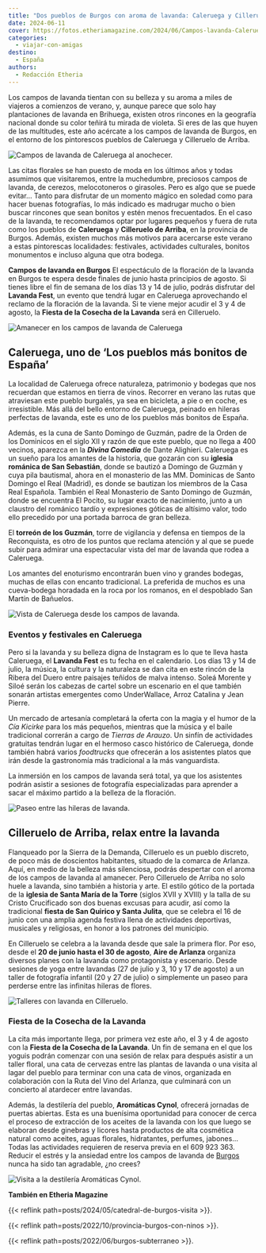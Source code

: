 ```yaml
---
title: "Dos pueblos de Burgos con aroma de lavanda: Caleruega y Cilleruelo de Arriba"
date: 2024-06-11
cover: https://fotos.etheriamagazine.com/2024/06/Campos-lavanda-Caleruega.jpg
categories: 
  - viajar-con-amigas
destino: 
  - España
authors: 
  - Redacción Etheria
---
```


Los campos de lavanda tientan con su belleza y su aroma a miles de viajeros a comienzos 
de verano, y, aunque parece que solo hay plantaciones de lavanda en Brihuega, existen 
otros rincones en la geografía nacional donde su color teñirá tu mirada de violeta. Si 
eres de las que huyen de las multitudes, este año acércate a los campos de lavanda de 
Burgos, en el entorno de los pintorescos pueblos de Caleruega y Cilleruelo de Arriba. 

![Campos de lavanda de Caleruega al anochecer.](https://fotos.etheriamagazine.com/2024/06/Caleruega-campos-lavanda.jpg "Campos de lavanda de Caleruega al anochecer.")

Las citas florales se han puesto de moda en los últimos años y todas asumimos que 
visitaremos, entre la muchedumbre, preciosos campos de lavanda, de cerezos, 
melocotoneros o girasoles. Pero es algo que se puede evitar… Tanto para disfrutar de un 
momento mágico en soledad como para hacer buenas fotografías, lo más indicado es 
madrugar mucho o bien buscar rincones que sean bonitos y estén menos frecuentados. En el 
caso de la lavanda, te recomendamos optar por lugares pequeños y fuera de ruta como los 
pueblos de **Caleruega** y **Cilleruelo de Arriba**, en la provincia de Burgos. Además, 
existen muchos más motivos para acercarse este verano a estas pintorescas localidades: 
festivales, actividades culturales, bonitos monumentos e incluso alguna que otra bodega. 

**Campos de lavanda en Burgos** El espectáculo de la floración de la lavanda en Burgos 
te espera desde finales de junio hasta principios de agosto. Si tienes libre el fin de 
semana de los días 13 y 14 de julio, podrás disfrutar del **Lavanda Fest**, un evento 
que tendrá lugar en Caleruega aprovechando el reclamo de la floración de la lavanda. Si 
te viene mejor acudir el 3 y 4 de agosto, la **Fiesta de la Cosecha de la Lavanda** será 
en Cilleruelo. 

![Amanecer en los campos de lavanda de Caleruega](https://fotos.etheriamagazine.com/2024/06/Campos-lavanda-Caleruega.jpg "El amanecer y el atardecer son los momentos más agradables para visitar los campos de lavanda de Caleruega.")

## Caleruega, uno de ‘Los pueblos más bonitos de España’

La localidad de Caleruega ofrece naturaleza, patrimonio y bodegas que nos recuerdan que 
estamos en tierra de vinos. Recorrer en verano las rutas que atraviesan este pueblo 
burgalés, ya sea en bicicleta, a pie o en coche, es irresistible. Más allá del bello 
entorno de Caleruega, peinado en hileras perfectas de lavanda, este es uno de los 
pueblos más bonitos de España. 

Además, es la cuna de Santo Domingo de Guzmán, padre de la Orden de los Dominicos en el 
siglo XII y razón de que este pueblo, que no llega a 400 vecinos, aparezca en la 
**_Divina Comedia_** de Dante Alighieri. Caleruega es un sueño para los amantes de la 
historia, que gozarán con su **iglesia románica de San Sebastián**, donde se bautizó a 
Domingo de Guzmán y cuya pila bautismal, ahora en el monasterio de las MM. Dominicas de 
Santo Domingo el Real (Madrid), es donde se bautizan los miembros de la Casa Real 
Española. También el Real Monasterio de Santo Domingo de Guzmán, donde se encuentra El 
Pocito, su lugar exacto de nacimiento, junto a un claustro del románico tardío y 
expresiones góticas de altísimo valor, todo ello precedido por una portada barroca de 
gran belleza. 

El **torreón de los Guzmán**, torre de vigilancia y defensa en tiempos de la 
Reconquista, es otro de los puntos que reclama atención y al que se puede subir para 
admirar una espectacular vista del mar de lavanda que rodea a Caleruega. 

Los amantes del enoturismo encontrarán buen vino y grandes bodegas, muchas de ellas con 
encanto tradicional. La preferida de muchos es una cueva-bodega horadada en la roca por 
los romanos, en el despoblado San Martín de Bañuelos. 

![Vista de Caleruega desde los campos de lavanda.](https://fotos.etheriamagazine.com/2024/06/Vistas-Caleruega-lavanda.jpg "Vista de Caleruega desde los campos de lavanda.")

### Eventos y festivales en Caleruega

Pero si la lavanda y su belleza digna de Instagram es lo que te lleva hasta Caleruega, 
el **Lavanda Fest** es tu fecha en el calendario. Los días 13 y 14 de julio, la música, 
la cultura y la naturaleza se dan cita en este rincón de la Ribera del Duero entre 
paisajes teñidos de malva intenso. Soleá Morente y Siloé serán los cabezas de cartel 
sobre un escenario en el que también sonarán artistas emergentes como UnderWallace, 
Arroz Catalina y Jean Pierre. 

Un mercado de artesanía completará la oferta con la magia y el humor de la _Cía Kicirke_ 
para los más pequeños, mientras que la música y el baile tradicional correrán a cargo de 
_Tierras de Arauzo_. Un sinfín de actividades gratuitas tendrán lugar en el hermoso 
casco histórico de Caleruega, donde también habrá varios _foodtrucks_ que ofrecerán a 
los asistentes platos que irán desde la gastronomía más tradicional a la más 
vanguardista. 

La inmersión en los campos de lavanda será total, ya que los asistentes podrán asistir a 
sesiones de fotografía especializadas para aprender a sacar el máximo partido a la 
belleza de la floración. 

![Paseo entre las hileras de lavanda.](https://fotos.etheriamagazine.com/2024/06/aire-arlanza-lavanda.jpg "Paseo entre las hileras de lavanda. © Aire de Arlanza")

## Cilleruelo de Arriba, relax entre la lavanda

Flanqueado por la Sierra de la Demanda, Cilleruelo es un pueblo discreto, de poco más de 
doscientos habitantes, situado de la comarca de Arlanza. Aquí, en medio de la belleza 
más silenciosa, podrás despertar con el aroma de los campos de lavanda al amanecer. Pero 
Cilleruelo de Arriba no solo huele a lavanda, sino también a historia y arte. El estilo 
gótico de la portada de la **iglesia de Santa María de la Torre** (siglos XVII y XVIII) 
y la talla de su Cristo Crucificado son dos buenas excusas para acudir, así como la 
tradicional **fiesta de San Quirico y Santa Julita**, que se celebra el 16 de junio con 
una amplia agenda festiva llena de actividades deportivas, musicales y religiosas, en 
honor a los patrones del municipio. 

En Cilleruelo se celebra a la lavanda desde que sale la primera flor. Por eso, desde el 
**20 de junio hasta el 30 de agosto**, **Aire de Arlanza** organiza diversos planes con 
la lavanda como protagonista y escenario. Desde sesiones de yoga entre lavandas (27 de 
julio y 3, 10 y 17 de agosto) a un taller de fotografía infantil (20 y 27 de julio) o 
simplemente un paseo para perderse entre las infinitas hileras de flores. 

![Talleres con lavanda en Cilleruelo.](https://fotos.etheriamagazine.com/2024/06/Talleres-lavanda-Aire-Arlanza.jpg "Talleres con lavanda en Cilleruelo. © Aire de Arlanza")

### Fiesta de la Cosecha de la Lavanda

La cita más importante llega, por primera vez este año, el 3 y 4 de agosto con la 
**Fiesta de la Cosecha de la Lavanda**. Un fin de semana en el que los yoguis podrán 
comenzar con una sesión de relax para después asistir a un taller floral, una cata de 
cervezas entre las plantas de lavanda o una visita al lagar del pueblo para terminar con 
una cata de vinos, organizada en colaboración con la Ruta del Vino del Arlanza, que 
culminará con un concierto al atardecer entre lavandas. 

Además, la destilería del pueblo, **Aromáticas Cynol**, ofrecerá jornadas de puertas 
abiertas. Esta es una buenísima oportunidad para conocer de cerca el proceso de 
extracción de los aceites de la lavanda con los que luego se elaboran desde ginebras y 
licores hasta productos de alta cosmética natural como aceites, aguas florales, 
hidratantes, perfumes, jabones… Todas las actividades requieren de reserva previa en el 
609 923 363. Reducir el estrés y la ansiedad entre los campos de lavanda de 
[Burgos](https://turismoburgos.org/) nunca ha sido tan agradable, ¿no crees? 

![Visita a la destilería Aromáticas Cynol.](https://fotos.etheriamagazine.com/2024/06/visita-aromaticas-cynol.jpg "Visita a la destilería Aromáticas Cynol.")

**También en Etheria Magazine** 

{{< reflink path=posts/2024/05/catedral-de-burgos-visita >}}. 

{{< reflink path=posts/2022/10/provincia-burgos-con-ninos >}}. 

{{< reflink path=posts/2022/06/burgos-subterraneo >}}.
